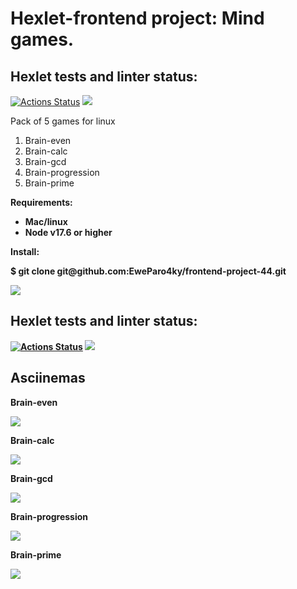 <h1>Hexlet-frontend project: Mind games.</h1>
<h2>Hexlet tests and linter status:</h2>

[![Actions Status](https://github.com/EweParo4ky/frontend-project-44/workflows/hexlet-check/badge.svg)](https://github.com/EweParo4ky/frontend-project-44/actions)
<a href="https://codeclimate.com/github/EweParo4ky/frontend-project-44/maintainability"><img src="https://api.codeclimate.com/v1/badges/7c314e2b46d5213b9f0f/maintainability" /></a>
<p> Pack of 5 games for linux</p>
<ol><li>Brain-even</li>
  <li>Brain-calc</li>
  <li>Brain-gcd</li>
  <li>Brain-progression</li>
  <li>Brain-prime</li>
</ol>
<p><b> Requirements:
  <ul>
    <li><b>Mac/linux</li>
    <li><b>Node v17.6 or higher</li>
  </ul>
    </p>
<p><b>Install:<p>$ git clone git@github.com:EweParo4ky/frontend-project-44.git</p></p>
<a href="https://asciinema.org/a/jQvOOEDnwqd4dYllNHwDp1YUQ" target="_blank"><img src="https://asciinema.org/a/jQvOOEDnwqd4dYllNHwDp1YUQ.svg" /></a>
<h2>Hexlet tests and linter status:</h2>

[![Actions Status](https://github.com/EweParo4ky/frontend-project-44/workflows/hexlet-check/badge.svg)](https://github.com/EweParo4ky/frontend-project-44/actions)
<a href="https://codeclimate.com/github/EweParo4ky/frontend-project-44/maintainability"><img src="https://api.codeclimate.com/v1/badges/7c314e2b46d5213b9f0f/maintainability" /></a>
<h2>Asciinemas</h2>
<p><b>Brain-even</p>
<a href="https://asciinema.org/a/dErsx96m2mNC8R5SqPXzKLh4m" target="_blank"><img src="https://asciinema.org/a/dErsx96m2mNC8R5SqPXzKLh4m.svg" /></a>
<p><b>Brain-calc</p>
<a href="https://asciinema.org/a/iawUvzO0kVpHcyKXlPUVhT5XA" target="_blank"><img src="https://asciinema.org/a/iawUvzO0kVpHcyKXlPUVhT5XA.svg" /></a>
<p><b>Brain-gcd</p>
<a href="https://asciinema.org/a/XiLWowAGaI8Utzi95waEg0gOx" target="_blank"><img src="https://asciinema.org/a/XiLWowAGaI8Utzi95waEg0gOx.svg" /></a>
<p><b>Brain-progression</p>
<a href="https://asciinema.org/a/Qr3J4GtFnAZGx5DK5xYZU0MAH" target="_blank"><img src="https://asciinema.org/a/Qr3J4GtFnAZGx5DK5xYZU0MAH.svg" /></a>
<p><b>Brain-prime</p>
<a href="https://asciinema.org/a/1vxOqrCVOxSy3AwNX8lgcb7iu" target="_blank"><img src="https://asciinema.org/a/1vxOqrCVOxSy3AwNX8lgcb7iu.svg" /></a>
